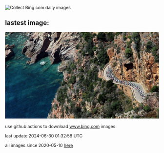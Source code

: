 ![Collect Bing.com daily images](https://github.com/counter2015/bing-daily-images/workflows/Collect%20Bing.com%20daily%20images/badge.svg)
## lastest image:
![](images/TourCorsica.jpg)

use github actions to download www.bing.com images.

last update:2024-06-30 01:32:58 UTC

all images since 2020-05-10 [here](https://github.com/counter2015/bing-daily-images/tree/master/images) 

